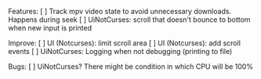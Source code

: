 Features:
[ ] Track mpv video state to avoid unnecessary downloads. Happens during seek
[ ] UiNotCurses: scroll that doesn't bounce to bottom when new input is printed

Improve:
[ ] UI (Notcurses): limit scroll area
[ ] UI (Notcurses): add scroll events
[ ] UiNotCurses: Logging when not debugging (printing to file)

Bugs:
[ ] UiNotCurses? There might be condition in which CPU will be 100%

